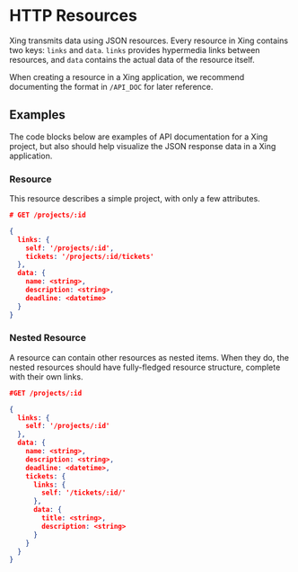 # HTTP Resources

Xing transmits data using JSON resources. Every resource in Xing contains two keys: ```links``` and ```data```. ```links``` provides hypermedia links between resources, and ```data``` contains the actual data of the resource itself. 

When creating a resource in a Xing application, we recommend documenting the format in ```/API_DOC``` for later reference.

## Examples

The code blocks below are examples of API documentation for a Xing project, but also should help visualize the JSON response data in a Xing application.

### Resource

This resource describes a simple project, with only a few attributes.

```JSON
# GET /projects/:id

{
  links: {
    self: '/projects/:id',
    tickets: '/projects/:id/tickets'
  }, 
  data: {
    name: <string>,
    description: <string>,
    deadline: <datetime>
  }
}
```

### Nested Resource

A resource can contain other resources as nested items.  When they do, the nested resources should have fully-fledged resource structure, complete with their own links.

```JSON
#GET /projects/:id

{
  links: {
    self: '/projects/:id'
  },
  data: {
    name: <string>,
    description: <string>,
    deadline: <datetime>,
    tickets: {
      links: {
        self: '/tickets/:id/'
      },
      data: {
        title: <string>,
        description: <string>
      }
    }
  }
}
```